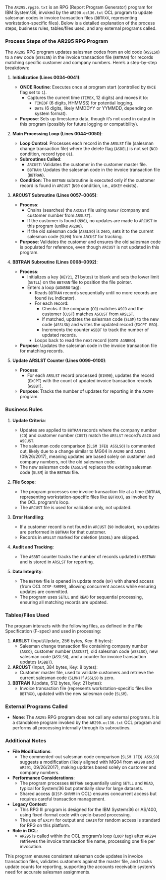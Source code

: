 The `AR295.rpg36.txt` is an RPG (Report Program Generator) program for IBM System/36, invoked by the `AR290.ocl36.txt` OCL program to update salesman codes in invoice transaction files (`BBTRXX`, representing workstation-specific files). Below is a detailed explanation of the process steps, business rules, tables/files used, and any external programs called.

### Process Steps of the AR295 RPG Program

The `AR295` RPG program updates salesman codes from an old code (`ASSLSO`) to a new code (`ASSLSN`) in the invoice transaction file (`BBTRAN`) for records matching specific customer and company numbers. Here’s a step-by-step breakdown:

1. **Initialization (Lines 0034–0041)**:
   - **ONCE Routine**: Executes once at program start (controlled by `ONCE` flag set to `1`).
     - Captures the current time (`TIMEX`, 12 digits) and moves it to:
       - `TIMEOF` (6 digits, HHMMSS) for potential logging.
       - `DATE` (6 digits, likely MMDDYY or YYMMDD, depending on system format).
   - **Purpose**: Sets up timestamp data, though it’s not used in output in this program (possibly for future logging or compatibility).

2. **Main Processing Loop (Lines 0044–0050)**:
   - **Loop Control**: Processes each record in the `ARSLST` file (salesman change transaction file) where the delete flag (`ASDEL`) is not set (`NCD` condition, record type `01`).
   - **Subroutines Called**:
     - `ARCUST`: Validates the customer in the customer master file.
     - `BBTRAN`: Updates the salesman code in the invoice transaction file (`BBTRAN`).
   - **Condition**: The `BBTRAN` subroutine is executed only if the customer record is found in `ARCUST` (`N90` condition, i.e., `ASKEY` exists).

3. **ARCUST Subroutine (Lines 0057–0065)**:
   - **Process**:
     - Chains (searches) the `ARCUST` file using `ASKEY` (company and customer number from `ARSLST`).
     - If the customer is found (`N90`), no updates are made to `ARCUST` in this program (unlike `AR290`).
     - If the old salesman code (`ASSLSO`) is zero, sets it to the current salesman code (`SLMN`) from `ARCUST` for tracking.
   - **Purpose**: Validates the customer and ensures the old salesman code is populated for reference, even though `ARCUST` is not updated in this program.

4. **BBTRAN Subroutine (Lines 0068–0092)**:
   - **Process**:
     - Initializes a key (`KEY21`, 21 bytes) to blank and sets the lower limit (`SETLL`) on the `BBTRAN` file to position the file pointer.
     - Enters a loop (`AGNBBO` tag):
       - Reads `BBTRAN` records sequentially until no more records are found (`91` indicator).
       - For each record:
         - Checks if the company (`CO`) matches `ASCO` and the customer (`CUST`) matches `ASCUST` from `ARSLST`.
         - If matched, updates the salesman code (`SLSM`) to the new code (`ASSLSN`) and writes the updated record (`EXCPT BBO`).
         - Increments the counter `ASBBT` to track the number of updated records.
       - Loops back to read the next record (`GOTO AGNBBO`).
   - **Purpose**: Updates the salesman code in the invoice transaction file for matching records.

5. **Update ARSLST Counter (Lines 0099–0100)**:
   - **Process**:
     - For each `ARSLST` record processed (`01N90`), updates the record (`EXCPT`) with the count of updated invoice transaction records (`ASBBT`).
   - **Purpose**: Tracks the number of updates for reporting in the `AR299` program.

### Business Rules
1. **Update Criteria**:
   - Updates are applied to `BBTRAN` records where the company number (`CO`) and customer number (`CUST`) match the `ARSLST` record’s `ASCO` and `ASCUST`.
   - The salesman code comparison (`SLSM IFEQ ASSLSO`) is commented out, likely due to a change similar to MG04 in `AR290` and `AR291` (09/26/2017), meaning updates are based solely on customer and company numbers, not the old salesman code.
   - The new salesman code (`ASSLSN`) replaces the existing salesman code (`SLSM`) in the `BBTRAN` file.

2. **File Scope**:
   - The program processes one invoice transaction file at a time (`BBTRAN`, representing workstation-specific files like `BBTRXX`), as invoked by the OCL program’s loop.
   - The `ARCUST` file is used for validation only, not updated.

3. **Error Handling**:
   - If a customer record is not found in `ARCUST` (`90` indicator), no updates are performed in `BBTRAN` for that customer.
   - Records in `ARSLST` marked for deletion (`ASDEL`) are skipped.

4. **Audit and Tracking**:
   - The `ASBBT` counter tracks the number of records updated in `BBTRAN` and is stored in `ARSLST` for reporting.

5. **Data Integrity**:
   - The `BBTRAN` file is opened in update mode (`UF`) with shared access (from OCL `DISP-SHRMM`), allowing concurrent access while ensuring updates are committed.
   - The program uses `SETLL` and `READ` for sequential processing, ensuring all matching records are updated.

### Tables/Files Used
The program interacts with the following files, as defined in the File Specification (F-spec) and used in processing:
1. **ARSLST** (Input/Update, 256 bytes, Key: 8 bytes):
   - Salesman change transaction file containing company number (`ASCO`), customer number (`ASCUST`), old salesman code (`ASSLSO`), new salesman code (`ASSLSN`), and a counter for invoice transaction updates (`ASBBT`).
2. **ARCUST** (Input, 384 bytes, Key: 8 bytes):
   - Customer master file, used to validate customers and retrieve the current salesman code (`SLMN`) if `ASSLSO` is zero.
3. **BBTRAN** (Update, 512 bytes, Key: 21 bytes):
   - Invoice transaction file (represents workstation-specific files like `BBTRXX`), updated with the new salesman code (`SLSM`).

### External Programs Called
- **None**: The `AR295` RPG program does not call any external programs. It is a standalone program invoked by the `AR290.ocl36.txt` OCL program and performs all processing internally through its subroutines.

### Additional Notes
- **File Modifications**:
  - The commented-out salesman code comparison (`SLSM IFEQ ASSLSO`) suggests a modification (likely aligned with MG04 from `AR290` and `AR291`, 09/26/2017), making updates based solely on customer and company numbers.
- **Performance Considerations**:
  - The program processes `BBTRAN` sequentially using `SETLL` and `READ`, typical for System/36 but potentially slow for large datasets.
  - Shared access (`DISP-SHRMM` in OCL) ensures concurrent access but requires careful transaction management.
- **Legacy Context**:
  - This RPG III program is designed for the IBM System/36 or AS/400, using fixed-format code with cycle-based processing.
  - The use of `EXCPT` for output and `CHAIN` for random access is standard for RPG on this platform.
- **Role in OCL**:
  - `AR295` is called within the OCL program’s loop (`LOOP` tag) after `AR294` retrieves the invoice transaction file name, processing one file per invocation.

This program ensures consistent salesman code updates in invoice transaction files, validates customers against the master file, and tracks update counts for reporting, supporting the accounts receivable system’s need for accurate salesman assignments.